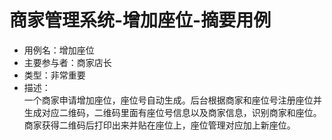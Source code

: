 # 商家管理系统-增加座位-摘要用例

- 用例名：增加座位
- 主要参与者：商家店长
- 类型：非常重要
- 描述：</br>
一个商家申请增加座位，座位号自动生成。后台根据商家和座位号注册座位并生成对应二维码，二维码里面有座位号信息以及商家信息，识别商家和座位。商家获得二维码后打印出来并贴在座位上，座位管理对应加上新座位。
